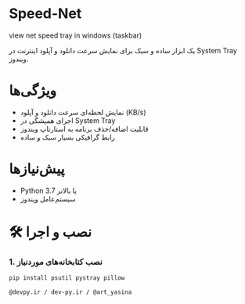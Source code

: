 # Speed-Net
view net speed tray in windows (taskbar)


یک ابزار ساده و سبک برای نمایش سرعت دانلود و آپلود اینترنت در System Tray ویندوز.

#  ویژگی‌ها
- نمایش لحظه‌ای سرعت دانلود و آپلود (KB/s)
- اجرای همیشگی در System Tray
- قابلیت اضافه/حذف برنامه به استارتاپ ویندوز
- رابط گرافیکی بسیار سبک و ساده 

#  پیش‌نیازها
- Python 3.7 یا بالاتر
- سیستم‌عامل ویندوز

#  🛠️ نصب و اجرا

### 1. نصب کتابخانه‌های موردنیاز
```bash
pip install psutil pystray pillow

@ِdevpy.ir / dev-py.ir / @art_yasina
